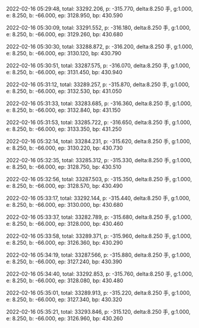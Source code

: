 2022-02-16 05:29:48, total: 33292.206, p: -315.770, delta:8.250 手, g:1.000, e: 8.250, b: -66.000, ep: 3128.950, bp: 430.590

2022-02-16 05:30:09, total: 33291.552, p: -316.180, delta:8.250 手, g:1.000, e: 8.250, b: -66.000, ep: 3129.260, bp: 430.680

2022-02-16 05:30:30, total: 33288.872, p: -316.200, delta:8.250 手, g:1.000, e: 8.250, b: -66.000, ep: 3130.120, bp: 430.790

2022-02-16 05:30:51, total: 33287.575, p: -316.070, delta:8.250 手, g:1.000, e: 8.250, b: -66.000, ep: 3131.450, bp: 430.940

2022-02-16 05:31:12, total: 33289.257, p: -315.870, delta:8.250 手, g:1.000, e: 8.250, b: -66.000, ep: 3132.530, bp: 431.050

2022-02-16 05:31:33, total: 33283.685, p: -316.360, delta:8.250 手, g:1.000, e: 8.250, b: -66.000, ep: 3132.840, bp: 431.150

2022-02-16 05:31:53, total: 33285.722, p: -316.650, delta:8.250 手, g:1.000, e: 8.250, b: -66.000, ep: 3133.350, bp: 431.250

2022-02-16 05:32:14, total: 33284.231, p: -315.620, delta:8.250 手, g:1.000, e: 8.250, b: -66.000, ep: 3130.220, bp: 430.730

2022-02-16 05:32:35, total: 33285.312, p: -315.330, delta:8.250 手, g:1.000, e: 8.250, b: -66.000, ep: 3128.750, bp: 430.510

2022-02-16 05:32:56, total: 33287.503, p: -315.350, delta:8.250 手, g:1.000, e: 8.250, b: -66.000, ep: 3128.570, bp: 430.490

2022-02-16 05:33:17, total: 33292.144, p: -315.440, delta:8.250 手, g:1.000, e: 8.250, b: -66.000, ep: 3130.000, bp: 430.680

2022-02-16 05:33:37, total: 33282.789, p: -315.680, delta:8.250 手, g:1.000, e: 8.250, b: -66.000, ep: 3128.000, bp: 430.460

2022-02-16 05:33:58, total: 33289.371, p: -315.960, delta:8.250 手, g:1.000, e: 8.250, b: -66.000, ep: 3126.360, bp: 430.290

2022-02-16 05:34:19, total: 33287.566, p: -315.880, delta:8.250 手, g:1.000, e: 8.250, b: -66.000, ep: 3127.240, bp: 430.390

2022-02-16 05:34:40, total: 33292.853, p: -315.760, delta:8.250 手, g:1.000, e: 8.250, b: -66.000, ep: 3128.080, bp: 430.480

2022-02-16 05:35:01, total: 33289.913, p: -315.220, delta:8.250 手, g:1.000, e: 8.250, b: -66.000, ep: 3127.340, bp: 430.320

2022-02-16 05:35:21, total: 33293.846, p: -315.120, delta:8.250 手, g:1.000, e: 8.250, b: -66.000, ep: 3126.960, bp: 430.260